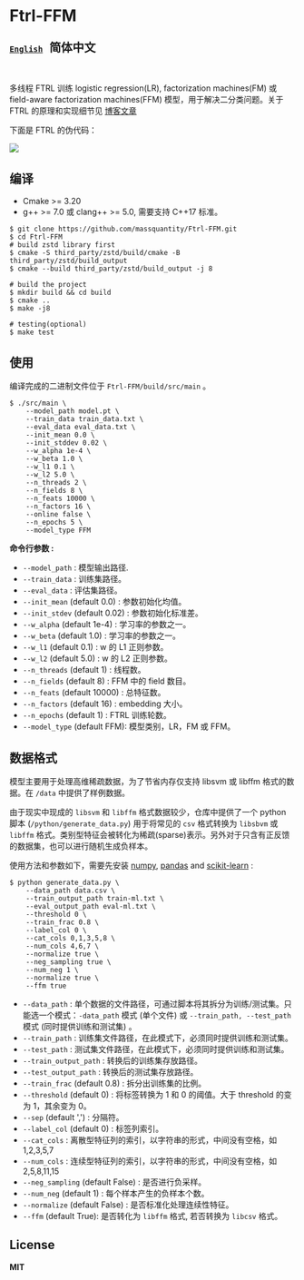 # Ftrl-FFM

### [`English`](<https://github.com/massquantity/Ftrl-FFM>)  &nbsp;  <font size=5>`简体中文`</font>

<br>

多线程 FTRL 训练 logistic regression(LR), factorization machines(FM) 或 field-aware factorization machines(FFM) 模型，用于解决二分类问题。关于 FTRL 的原理和实现细节见 [博客文章](https://www.cnblogs.com/massquantity/p/12693314.html)

下面是 FTRL 的伪代码：

![](https://s1.ax1x.com/2020/05/12/Ytmh7j.png)



## 编译

+ Cmake >= 3.20
+ g++ >= 7.0 或 clang++ >= 5.0, 需要支持 C++17 标准。

```shell
$ git clone https://github.com/massquantity/Ftrl-FFM.git
$ cd Ftrl-FFM
# build zstd library first
$ cmake -S third_party/zstd/build/cmake -B third_party/zstd/build_output
$ cmake --build third_party/zstd/build_output -j 8
```

```shell
# build the project
$ mkdir build && cd build
$ cmake ..
$ make -j8
```

```shell
# testing(optional)
$ make test
```



## 使用

编译完成的二进制文件位于 `Ftrl-FFM/build/src/main` 。

```shell
$ ./src/main \
    --model_path model.pt \
    --train_data train_data.txt \
    --eval_data eval_data.txt \
    --init_mean 0.0 \
    --init_stddev 0.02 \
    --w_alpha 1e-4 \
    --w_beta 1.0 \
    --w_l1 0.1 \
    --w_l2 5.0 \
    --n_threads 2 \
    --n_fields 8 \
    --n_feats 10000 \
    --n_factors 16 \
    --online false \
    --n_epochs 5 \
    --model_type FFM
```

**命令行参数 :**

+ `--model_path` : 模型输出路径.
+ `--train_data` : 训练集路径。
+ `--eval_data` : 评估集路径。
+ `--init_mean` (default 0.0) : 参数初始化均值。
+ `--init_stdev` (default 0.02) : 参数初始化标准差。
+ `--w_alpha` (default 1e-4) : 学习率的参数之一。
+ `--w_beta` (default 1.0) : 学习率的参数之一。
+ `--w_l1` (default 0.1) : w 的 L1 正则参数。
+ `--w_l2` (default 5.0) : w 的 L2 正则参数。
+ `--n_threads` (default 1) : 线程数。
+ `--n_fields` (default 8) : FFM 中的 field 数目。
+ `--n_feats` (default 10000) : 总特征数。
+ `--n_factors` (default 16) : embedding 大小。
+ `--n_epochs` (default 1) : FTRL 训练轮数。
+ `--model_type` (default FFM): 模型类别，LR，FM 或 FFM。 



## 数据格式

模型主要用于处理高维稀疏数据，为了节省内存仅支持 libsvm 或 libffm 格式的数据。在 `/data` 中提供了样例数据。

由于现实中现成的 `libsvm` 和 `libffm` 格式数据较少，仓库中提供了一个 python 脚本 (`/python/generate_data.py`) 用于将常见的 `csv` 格式转换为 `libsbvm` 或 `libffm` 格式。类别型特征会被转化为稀疏(sparse)表示。另外对于只含有正反馈的数据集，也可以进行随机生成负样本。

使用方法和参数如下，需要先安装 [numpy](https://numpy.org/), [pandas](https://pandas.pydata.org/) and [scikit-learn](https://scikit-learn.org/stable/index.html) :

```shell
$ python generate_data.py \
    --data_path data.csv \
    --train_output_path train-ml.txt \
    --eval_output_path eval-ml.txt \
    --threshold 0 \
    --train_frac 0.8 \
    --label_col 0 \
    --cat_cols 0,1,3,5,8 \
    --num_cols 4,6,7 \
    --normalize true \
    --neg_sampling true \
    --num_neg 1 \
    --normalize true \
    --ffm true
```

+ `--data_path` :  单个数据的文件路径，可通过脚本将其拆分为训练/测试集。只能选一个模式：`-data_path` 模式 (单个文件) 或 `--train_path, --test_path` 模式 (同时提供训练和测试集) 。
+ `--train_path` : 训练集文件路径，在此模式下，必须同时提供训练和测试集。
+ `--test_path` : 测试集文件路径，在此模式下，必须同时提供训练和测试集。
+ `--train_output_path` : 转换后的训练集存放路径。
+ `--test_output_path` : 转换后的测试集存放路径。
+ `--train_frac` (default 0.8) : 拆分出训练集的比例。
+ `--threshold` (default 0) : 将标签转换为 1 和 0 的阈值。大于 threshold 的变为 1，其余变为 0。
+ `--sep` (default ',') :  分隔符。
+ `--label_col` (default 0) : 标签列索引。
+ `--cat_cols` : 离散型特征列的索引，以字符串的形式，中间没有空格，如 1,2,3,5,7
+ `--num_cols` : 连续型特征列的索引，以字符串的形式，中间没有空格，如 2,5,8,11,15
+ `--neg_sampling` (default False) : 是否进行负采样。
+ `--num_neg` (default 1) : 每个样本产生的负样本个数。
+ `--normalize` (default False) : 是否标准化处理连续性特征。
+ `--ffm` (default True): 是否转化为 `libffm` 格式, 若否转换为 `libcsv` 格式。




## License

**MIT**

